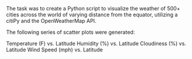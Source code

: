 The task was to create a Python script to visualize the weather of 500+ cities across the world of varying distance from the equator, utilizing a citiPy and the OpenWeatherMap API.

The following series of scatter plots were generated:

Temperature (F) vs. Latitude
Humidity (%) vs. Latitude
Cloudiness (%) vs. Latitude
Wind Speed (mph) vs. Latitude
